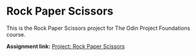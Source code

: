 # Rock Paper Scissors

This is the Rock Paper Scissors project for The Odin Project Foundations course.

**Assignment link:** [Project: Rock Paper Scissors](https://www.theodinproject.com/lessons/foundations-rock-paper-scissors)
